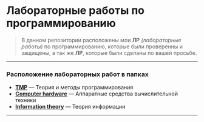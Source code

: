 # Лабораторные работы по программированию

> В данном репозитории расположены мои **ЛР** *(лабораторные работы)* по программированию, которые были проверенны и защищены, а так же **ЛР**, которые были сделаны по вашей просьбе.

---

### **Расположение лабораторных работ в папках**
* **[TMP][TMP]** — Теория и методы программирования
* **[Computer hardware][CH]** — Аппаратные средства вычислительной техники
* **[Information theory][IT]** — Теория информации

---

[TMP]: https://github.com/RubyBunny/asu_homework/tree/main/TMP 
[CH]:  https://github.com/RubyBunny/asu_homework/tree/main/Computer%20hardware
[IT]: https://github.com/RubyBunny/asu_homework/tree/main/Information%20theory